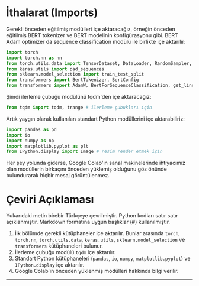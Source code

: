 # İthalarat (Imports)

Gerekli önceden eğitilmiş modülleri içe aktaracağız, örneğin önceden eğitilmiş BERT tokenizer ve BERT modelinin konfigürasyonu gibi. BERT Adam optimizer da sequence classification modülü ile birlikte içe aktarılır:

```python
import torch 
import torch.nn as nn 
from torch.utils.data import TensorDataset, DataLoader, RandomSampler, SequentialSampler 
from keras.utils import pad_sequences 
from sklearn.model_selection import train_test_split 
from transformers import BertTokenizer, BertConfig 
from transformers import AdamW, BertForSequenceClassification, get_linear_schedule_with_warmup
```

Şimdi ilerleme çubuğu modülünü tqdm'den içe aktaracağız:
```python
from tqdm import tqdm, trange # ilerleme çubukları için
```

Artık yaygın olarak kullanılan standart Python modüllerini içe aktarabiliriz:
```python
import pandas as pd 
import io 
import numpy as np 
import matplotlib.pyplot as plt 
from IPython.display import Image # resim render etmek için
```

Her şey yolunda giderse, Google Colab'ın sanal makinelerinde ihtiyacımız olan modüllerin birkaçını önceden yüklemiş olduğunu göz önünde bulundurarak hiçbir mesaj görüntülenmez. 

# Çeviri Açıklaması

Yukarıdaki metin birebir Türkçeye çevrilmiştir. Python kodları satır satır açıklanmıştır. Markdown formatına uygun başlıklar (#) kullanılmıştır.

1. İlk bölümde gerekli kütüphaneler içe aktarılır. Bunlar arasında `torch`, `torch.nn`, `torch.utils.data`, `keras.utils`, `sklearn.model_selection` ve `transformers` kütüphaneleri bulunur.
2. İlerleme çubuğu modülü `tqdm` içe aktarılır.
3. Standart Python kütüphaneleri (`pandas`, `io`, `numpy`, `matplotlib.pyplot`) ve `IPython.display` içe aktarılır.
4. Google Colab'ın önceden yüklenmiş modülleri hakkında bilgi verilir.

---

